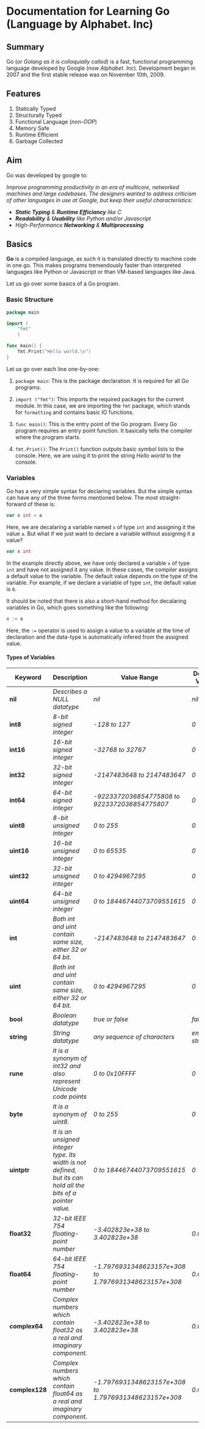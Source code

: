 # Documentation for Learning Go (Language by Alphabet. Inc)

## Summary

Go (_or Golang as it is colloquially called_) is a fast, functional programming language developed by Google (_now Alphabet. Inc_).
Development began in 2007 and the first stable release was on November 10th, 2009.

## Features

1. Statically Typed
2. Structurally Typed
3. Functional Language (_non-OOP_)
4. Memory Safe
5. Runtime Efficient
6. Garbage Collected

## Aim

Go was developed by google to:

_Improve programming productivity in an era of multicore, networked machines and large codebases. The designers wanted to address criticism of other languages in use at Google, but keep their useful characteristics_:

- _**Static Typing** & **Runtime Efficiancy** like C_
- _**Readability** & **Usability** like Python and/or Javascript_
- _High-Performance **Networking** & **Multiprocessing**_

## Basics

**Go** is a compiled language, as such it is translated directly to machine code in one go. This makes programs
tremendously faster than interpreted languages like Python or Javascript or than VM-based languages like Java.

Let us go over some basics of a Go program.

### Basic Structure

```go
package main

import (
    "fmt"
    )

func main() {
	fmt.Print("Hello world.\n")
}
```

Let us go over each line one-by-one:

1. `package main`: This is the package declaration. It is required for all Go programs.

2. `import ("fmt")`: This imports the required packages for the current module. 
In this case, we are importing the `fmt` package, which stands for `formatting` and 
contains basic IO functions.

3. `func main()`: This is the entry point of the Go program. 
Every Go program requires an entry point function. It basically tells the compiler where the program starts.

4. `fmt.Print()`: The `Print()` function outputs basic symbol lists to the console. Here, we are using it 
to print the string _Hello world_ to the console.

### Variables

Go has a very simple syntax for declaring variables. But the simple syntax can have any of the three forms mentioned below.
The most straight-forward of these is:
```go
var x int = a
```
Here, we are decalaring a variable named `x` of type `int` and assigning it the value `a`. 
But what if we just want to declare a variable without assigning it a value?

```go
var x int
```
In the example directly above, we have only declared a variable `x` of type `int` and have not assigned it any value. In these cases, the compiler assigns a default value to the variable. The default value depends on the type of the variable. For example, if we declare a variable of type `int`, the default value is `0`.

It should be noted that there is also a short-hand method for decalaring variables in Go, which goes something like the following:
    
```go
x := a
```

Here, the `:=` operator is used to assign a value to a variable at the time of declaration and the data-type is automatically infered from the assigned value.

#### Types of Variables

Keyword|Description|Value Range|Default Value
---|---|---|---|
**nil**|_Describes a NULL datatype_|_nil_|_nil_
**int8**|_8-bit signed integer_|_-128 to 127_|_0_
**int16**|_16-bit signed integer_|_-32768 to 32767_|_0_
**int32**|_32-bit signed integer_|_-2147483648 to 2147483647_|_0_
**int64**|_64-bit signed integer_|_-9223372036854775808 to 9223372036854775807_|_0_
**uint8**|_8-bit unsigned integer_|_0 to 255_|_0_
**uint16**|_16-bit unsigned integer_|_0 to 65535_|_0_
**uint32**|_32-bit unsigned integer_|_0 to 4294967295_|_0_
**uint64**|_64-bit unsigned integer_|_0 to 18446744073709551615_|_0_
**int**|_Both int and uint contain same size, either 32 or 64 bit._|_-2147483648 to 2147483647_|_0_
**uint**|_Both int and uint contain same size, either 32 or 64 bit._|_0 to 4294967295_|_0_
**bool**|_Boolean datatype_|_true or false_|_false_
**string**|_String datatype_|_any sequence of characters_|_empty string_
**rune**|_It is a synonym of int32 and also represent Unicode code points_|_0 to 0x10FFFF_|_0_
**byte**|_It is a synonym of uint8._|_0 to 255_|_0_
**uintptr**|_It is an unsigned integer type. Its width is not defined, but its can hold all the bits of a pointer value._|_0 to 18446744073709551615_|_0_
**float32**|_32-bit IEEE 754 floating-point number_|_-3.402823e+38 to 3.402823e+38_|_0.0_
**float64**|_64-bit IEEE 754 floating-point number_|_-1.7976931348623157e+308 to 1.7976931348623157e+308_|_0.0_
**complex64**|_Complex numbers which contain float32 as a real and imaginary component._|_-3.402823e+38 to 3.402823e+38_|_0.0+0.0i_
**complex128**|_Complex numbers which contain float64 as a real and imaginary component._|_-1.7976931348623157e+308 to 1.7976931348623157e+308_|_0.0+0.0i_

